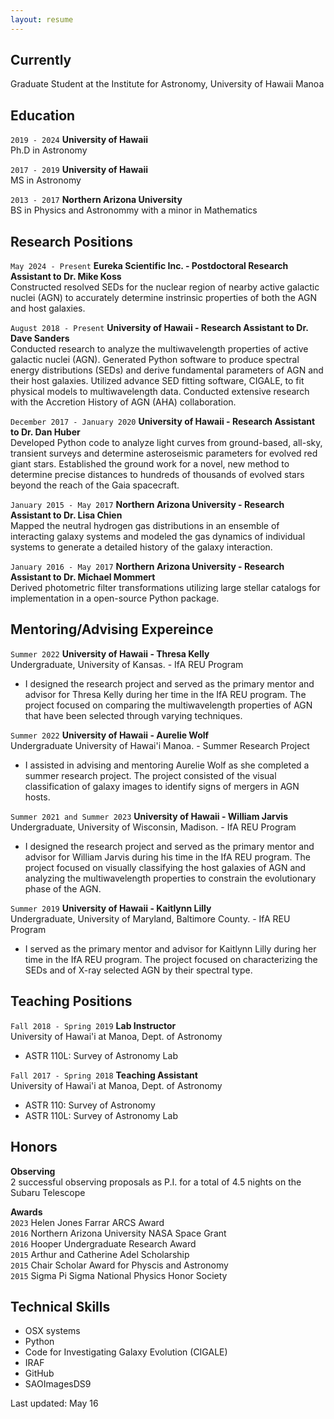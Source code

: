 ```yaml
---
layout: resume
---
```

## Currently

Graduate Student at the Institute for Astronomy, University of Hawaii Manoa

## Education

`2019 - 2024`
__University of Hawaii__<br/>
Ph.D in Astronomy 

`2017 - 2019`
__University of Hawaii__<br/>
MS in Astronomy 

`2013 - 2017`
__Northern Arizona University__<br/>
BS in Physics and Astronommy with a minor in Mathematics

## Research Positions
`May 2024 - Present`
__Eureka Scientific Inc. - Postdoctoral Research Assistant to Dr. Mike Koss__<br/>
Constructed resolved SEDs for the nuclear region of nearby active galactic nuclei (AGN) to accurately determine instrinsic properties of both the AGN and host galaxies.

`August 2018 - Present`
__University of Hawaii - Research Assistant to Dr. Dave Sanders__<br/>
Conducted research to analyze the multiwavelength properties of active galactic nuclei (AGN). Generated Python software to produce spectral energy distributions (SEDs) and derive fundamental parameters of AGN and their host galaxies. Utilized advance SED fitting software, CIGALE, to fit physical models to multiwavelength data. Conducted extensive research with the Accretion History of AGN (AHA) collaboration.


`December 2017 - January 2020`
__University of Hawaii - Research Assistant to Dr. Dan Huber__<br/>
Developed Python code to analyze light curves from ground-based, all-sky, transient surveys and determine asteroseismic parameters for evolved red giant stars. Established the ground work for a novel, new method to determine precise distances to hundreds of thousands of evolved stars beyond the reach of the Gaia spacecraft. 

`January 2015 - May 2017`
__Northern Arizona University - Research Assistant to Dr. Lisa Chien__<br/>
Mapped the neutral hydrogen gas distributions in an ensemble of interacting galaxy systems and modeled the gas dynamics of individual systems to generate a detailed history of the galaxy interaction.

`January 2016 - May 2017`
__Northern Arizona University - Research Assistant to Dr. Michael Mommert__<br/>
Derived photometric filter transformations utilizing large stellar catalogs for implementation in a open-source Python package.

## Mentoring/Advising Expereince
`Summer 2022`
__University of Hawaii - Thresa Kelly__<br/>
Undergraduate, University of Kansas. - IfA REU Program
- I designed the research project and served as the primary mentor and advisor for Thresa Kelly during her time in the IfA REU program. The project focused on comparing the multiwavelength properties of AGN that have been selected through varying techniques.

`Summer 2022`
__University of Hawaii - Aurelie Wolf__<br/>
Undergraduate University of Hawai'i Manoa. - Summer Research Project
- I assisted in advising and mentoring Aurelie Wolf as she completed a summer research project. The project consisted of the visual classification of galaxy images to identify signs of mergers in AGN hosts.

`Summer 2021 and Summer 2023`
__University of Hawaii - William Jarvis__<br/>
Undergraduate, University of Wisconsin, Madison. - IfA REU Program
- I designed the research project and served as the primary mentor and advisor for William Jarvis during his time in the IfA REU program. The project focused on visually classifying the host galaxies of AGN and analyzing the multiwavelength properties to constrain the evolutionary phase of the AGN.

`Summer 2019`
__University of Hawaii - Kaitlynn Lilly__<br/>
Undergraduate, University of Maryland, Baltimore County. - IfA REU Program
- I served as the primary mentor and advisor for Kaitlynn Lilly during her time in the IfA REU program. The project focused on characterizing the SEDs and of X-ray selected AGN by their spectral type.

## Teaching Positions

`Fall 2018 - Spring 2019`
__Lab Instructor__<br/>
University of Hawai'i at Manoa, Dept. of Astronomy
- ASTR 110L: Survey of Astronomy Lab

`Fall 2017 - Spring 2018`
__Teaching Assistant__<br/>
University of Hawai'i at Manoa, Dept. of Astronomy
- ASTR 110: Survey of Astronomy
- ASTR 110L: Survey of Astronomy Lab


## Honors
__Observing__<br/>
2 successful observing proposals as P.I. for a total of 4.5 nights on the Subaru Telescope

__Awards__<br/>
`2023`
Helen Jones Farrar ARCS Award<br/>
`2016`
Northern Arizona University NASA Space Grant<br/>
`2016`
Hooper Undergraduate Research Award<br/>
`2015`
Arthur and Catherine Adel Scholarship<br/> 
`2015`
Chair Scholar Award for Physcis and Astronomy<br/> 
`2015`
Sigma Pi Sigma National Physics Honor Society<br/>


## Technical Skills
- OSX systems
- Python
- Code for Investigating Galaxy Evolution (CIGALE)
- IRAF
- GitHub
- SAOImagesDS9





<!-- ### Footer -->

Last updated: May 16


